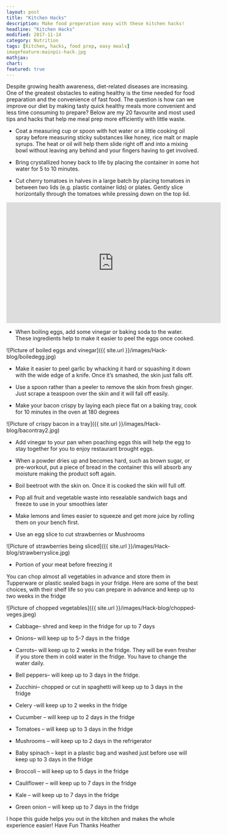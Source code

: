```yaml
---
layout: post
title: "Kitchen Hacks"
description: Make food preperation easy with these kitchen hacks!
headline: "Kitchen Hacks"
modified: 2017-11-14
category: Nutrition
tags: [Kitchen, hacks, food prep, easy meals]
imagefeature:mainpic-hack.jpg
mathjax: 
chart:
featured: true
---
```





Despite growing health awareness, diet-related diseases are increasing. One of the greatest obstacles to eating healthy is the time needed for food preparation and the convenience of fast food.
The question is how can we improve our diet by making tasty quick healthy meals more convenient and less time consuming to prepare?
 Below are my 20 favourite and most used tips and hacks that help me meal prep more efficiently with little waste.

+	Coat a measuring cup or spoon with hot water or a little cooking oil spray before measuring sticky substances like honey, rice malt or maple syrups. The heat or oil will help them slide right off and into a mixing bowl without leaving any behind and your fingers having to get involved.

+	Bring crystallized honey back to life by placing the container in some hot water for 5 to 10 minutes.

+	Cut cherry tomatoes in halves in a large batch by placing tomatoes in between two lids (e.g. plastic container lids) or plates. 
Gently slice horizontally through the tomatoes while pressing down on the top lid.

<iframe width="560" height="315" src="https://www.youtube.com/embed/uKr6fCLK2MA" frameborder="0" gesture="media" allowfullscreen></iframe>

+	When boiling eggs, add some vinegar or baking soda to the water. These ingredients help to make it easier to peel the eggs once 
cooked.

![Picture of boiled eggs and vinegar]({{ site.url }}/images/Hack-blog/boiledegg.jpg)

+	Make it easier to peel garlic by whacking it hard or squashing it down with the wide edge of a knife. Once it’s smashed, the skin just falls off.

+	Use a spoon rather than a peeler to remove the skin from fresh ginger. Just scrape a teaspoon over the skin and it will fall off easily.

+	Make your bacon crispy by laying each piece flat on a baking tray, cook for 10 minutes in the oven at 180 degrees

![Picture of crispy bacon in a tray]({{ site.url }}/images/Hack-blog/bacontray2.jpg)

+	Add vinegar to your pan when poaching eggs this will help the egg to stay together for you to enjoy restaurant brought eggs.

+	When a powder dries up and becomes hard, such as brown sugar, or pre-workout, put a piece of bread in the container this will absorb any moisture making the product soft again.

+	Boil beetroot with the skin on. Once it is cooked the skin will full off.

+	Pop all fruit and vegetable waste into resealable sandwich bags and freeze to use in your smoothies later

+	Make lemons and limes easier to squeeze and get more juice by rolling them on your bench first.

+	Use an egg slice to cut strawberries or Mushrooms

![Picture of strawberries being sliced]({{ site.url }}/images/Hack-blog/strawberryslice.jpg)

+	Portion of your meat before freezing it

You can chop almost all vegetables in advance and store them in Tupperware or plastic sealed bags in your fridge. Here are some of the best choices, with their shelf life so you can prepare in advance and keep up to two weeks in the fridge

![Picture of chopped vegetables]({{ site.url }}/images/Hack-blog/chopped-veges.jpeg)

+	Cabbage– shred and keep in the fridge for up to 7 days

+	Onions– will keep up to 5-7 days in the fridge

+	Carrots– will keep up to 2 weeks in the fridge. They will be even fresher if you store them in cold water in the fridge. You have to change the water daily.

+	Bell peppers– will keep up to 3 days in the fridge.

+	Zucchini– chopped or cut in spaghetti will keep up to 3 days in the fridge

+	Celery -will keep up to 2 weeks in the fridge

+	Cucumber – will keep up to 2 days in the fridge

+	Tomatoes – will keep up to 3 days in the fridge

+	Mushrooms – will keep up to 2 days in the refrigerator

+	Baby spinach – kept in a plastic bag and washed just before use will keep up to 3 days in the fridge

+	Broccoli – will keep up to 5 days in the fridge

+	Cauliflower – will keep up to 7 days in the fridge

+	Kale – will keep up to 7 days in the fridge

+	Green onion – will keep up to 7 days in the fridge

I hope this guide helps you out in the kitchen and makes the whole experience easier! 
Have Fun Thanks Heather


